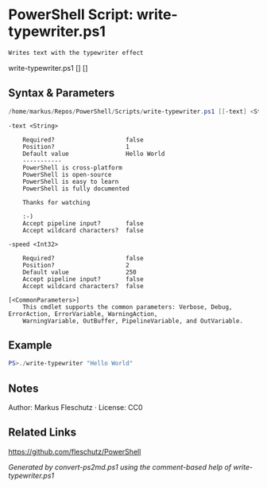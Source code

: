 # PowerShell Script: write-typewriter.ps1
```powershell
Writes text with the typewriter effect
```

write-typewriter.ps1 [<text>] [<speed>]

## Syntax & Parameters
```powershell
/home/markus/Repos/PowerShell/Scripts/write-typewriter.ps1 [[-text] <String>] [[-speed] <Int32>] [<CommonParameters>]
```

```
-text <String>
    
    Required?                    false
    Position?                    1
    Default value                Hello World
    -----------
    PowerShell is cross-platform
    PowerShell is open-source
    PowerShell is easy to learn
    PowerShell is fully documented
    
    Thanks for watching
    
    :-)
    Accept pipeline input?       false
    Accept wildcard characters?  false
```

```
-speed <Int32>
    
    Required?                    false
    Position?                    2
    Default value                250
    Accept pipeline input?       false
    Accept wildcard characters?  false
```

```
[<CommonParameters>]
    This cmdlet supports the common parameters: Verbose, Debug, ErrorAction, ErrorVariable, WarningAction, 
    WarningVariable, OutBuffer, PipelineVariable, and OutVariable.
```

## Example
```powershell
PS>./write-typewriter "Hello World"
```


## Notes
Author: Markus Fleschutz · License: CC0

## Related Links
https://github.com/fleschutz/PowerShell

*Generated by convert-ps2md.ps1 using the comment-based help of write-typewriter.ps1*
